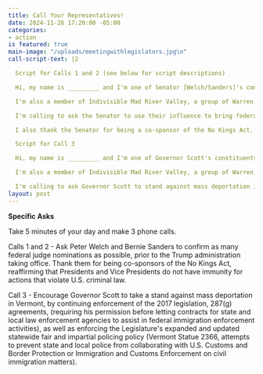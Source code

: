```yaml
---
title: Call Your Representatives!
date: 2024-11-26 17:20:00 -05:00
categories:
- action
is featured: true
main-image: "/uploads/meetingwithlegislators.jpg\n"
call-script-text: |2

  Script for Calls 1 and 2 (see below for script descriptions)

  Hi, my name is _________ and I'm one of Senator [Welch/Sanders]'s constituents. My zip code is ______.

  I'm also a member of Indivisible Mad River Valley, a group of Warren, VT residents who oppose Trump's agenda.

  I'm calling to ask the Senator to use their influence to bring federal judge nominations to the floor, and then stay in Washington to vote for as many as possible of those federal judges, prior to the Trump administration taking office.  Confirming federal judges who will defend our rights in the courts must be the Senator's most urgent priority.

  I also thank the Senator for being a co-sponsor of the No Kings Act.  No President or Vice President should be entitled to immunity from criminal prosecution for actions that violate the criminal laws of the United States.

  Script for Call 3

  Hi, my name is _________ and I'm one of Governor Scott's constituents. My zip code is ______.

  I'm also a member of Indivisible Mad River Valley, a group of Warren, VT residents who oppose Trump's agenda.

  I'm calling to ask Governor Scott to stand against mass deportation in Vermont.  I urge him to continue enforcement of the 2017 legislation 287(g) agreements, and Vermont Statute 2366 for fair and impartial policing. Immigrant workers are vital to all parts of our Vermont economy.
layout: post
---
```


**Specific Asks**

Take 5 minutes of your day and make 3 phone calls.
 
Calls 1 and 2 - Ask Peter Welch and Bernie Sanders to confirm as many federal judge nominations as possible, prior to the Trump administration taking office. 
Thank them for being co-sponsors of the No Kings Act, reaffirming that Presidents and Vice Presidents do not have immunity for actions that violate U.S. criminal law.

Call 3 - Encourage Governor Scott to take a stand against mass deportation in Vermont, by continuing enforcement of the 2017 legislation, 287(g) agreements, (requiring his permission before letting contracts for state and local law enforcement agencies to assist in federal immigration enforcement activities), as well as enforcing the Legislature's expanded and updated statewide fair and impartial policing policy (Vermont Statue 2366, attempts to prevent state and local police from collaborating with U.S. Customs and Border Protection or Immigration and Customs Enforcement on civil immigration matters). 